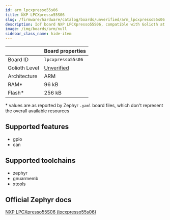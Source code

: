 ```yaml
---
id: arm_lpcxpresso55s06
title: NXP LPCXpresso55S06
slug: /firmware/hardware/catalog/boards/unverified/arm_lpcxpresso55s06
description: IoT board NXP LPCXpresso55S06, compatible with Golioth at unverified level.
image: /img/boards/arm/null
sidebar_class_name: hide-item
---
```


[//]: # (This is an auto-generated file, do not edit! Changes to it will be lost upon re-generation)



|                | Board properties     |
| -------------  | -------------------- |
| Board ID       | `lpcxpresso55s06` |
| Golioth Level  | [Unverified](/firmware/hardware#unverified-boards) |
| Architecture   | ARM |
| RAM*           | 96 kB |
| Flash*         | 256 kB |

\* values are as reported by Zephyr `.yaml` board files, which don't represent the overall available resources



## Supported features

* gpio
* can

## Supported toolchains

* zephyr
* gnuarmemb
* xtools

## Official Zephyr docs

[NXP LPCXpresso55S06 (lpcxpresso55s06)](https://docs.zephyrproject.org/3.6.0/boards/arm/lpcxpresso55s06/doc/index.html)
